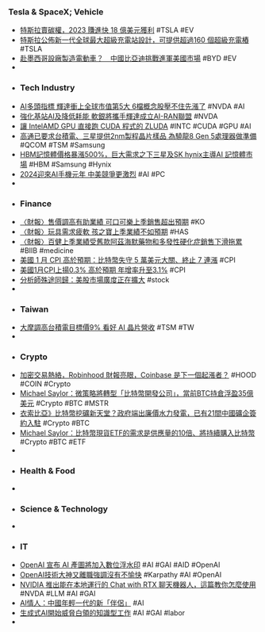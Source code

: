 ### Tesla & SpaceX; Vehicle
- [特斯拉賣碳權，2023 賺進快 18 億美元獲利](https://technews.tw/2024/02/13/tesla-sold-carbon-credit-2023/) #TSLA #EV
- [特斯拉公佈新一代全球最大超級充電站設計，可提供超過160 個超級充電樁](https://www.techbang.com/posts/113136-tesla-announced-a-new-charging-station-plan-more-than-160) #TSLA
- [赴墨西哥設廠製造電動車？　中國比亞迪挑戰進軍美國市場](https://news.tvbs.com.tw/world/2395747) #BYD #EV
-
- ### Tech Industry
- [AI多頭指標 輝達衝上全球市值第5大 6檔概念股壓不住先漲了](https://wantrich.chinatimes.com/news/20240214900135-420101) #NVDA #AI
- [強化基站AI及降低耗能 軟銀將攜手輝達成立AI-RAN聯盟](https://tw.news.yahoo.com/強化基站ai及降低耗能-軟銀將攜手輝達成立ai-ran聯盟-105019456.html) #NVDA
- [讓 IntelAMD GPU 直接跑 CUDA 程式的 ZLUDA](https://blog.gslin.org/archives/2024/02/13/11655/讓-intelamd-gpu-直接跑-cuda-程式的-zluda/) #INTC #CUDA #GPU #AI
- [高通已要求台積電、三星提供2nm製程晶片樣品 為驍龍8 Gen 5處理器做準備](https://news.xfastest.com/qualcomm/137054/qualcomm-tsmc-samsung-2nm/) #QCOM #TSM #Samsung
- [HBM記憶體價格暴漲500%，巨大需求之下三星及SK hynix主導AI 記憶體市場](https://www.techbang.com/posts/113124-the-demand-is-huge-and-the-price-of-hbm-memory-has) #HBM #Samsung #Hynix
- [2024迎來AI手機元年 中美競爭更激烈](https://www.cna.com.tw/news/acn/202402140107.aspx) #AI #PC
-
- ### Finance
- [〈財報〉售價調高有助業績 可口可樂上季銷售超出預期](https://m.cnyes.com/news/id/5451896) #KO
- [〈財報〉玩具需求疲軟 孩之寶上季業績不如預期](https://m.cnyes.com/news/id/5451894) #HAS
- [〈財報〉百健上季業績受舊款阿茲海默藥物和多發性硬化症銷售下滑拖累](https://news.cnyes.com/news/id/5451901) #BIIB #medicine
- [美國 1 月 CPI 高於預期：比特幣失守 5 萬美元大關、終止 7 連漲](https://blockcast.it/2024/02/14/bitcoin-drops-on-higher-than-expected-u-s-inflation/) #CPI
- [美國1月CPI上揚0.3% 高於預期 年增率升至3.1%](https://m.cnyes.com/news/id/5451915) #CPI
- [分析師殊途同歸：美股市場廣度正在擴大](https://m.cnyes.com/news/id/5451905) #stock
-
- ### Taiwan
- [大摩調高台積電目標價9% 看好 AI 晶片營收](https://money.udn.com/money/story/5612/7768871) #TSM #TW
-
- ### Crypto
- [加密交易熱絡，Robinhood 財報亮眼，Coinbase 是下一個起漲者？](https://abmedia.io/robinhood-announces-2023q4-financial-report) #HOOD #COIN #Crypto
- [Michael Saylor：微策略將轉型「比特幣開發公司」，當前BTC持倉浮盈35億美元](https://www.blocktempo.com/michael-saylor-said-microstrategy-is-now-a-bitcoin-development-company/) #Crypto #BTC #MSTR
- [衣索比亞》比特幣挖礦新天堂？政府端出廉價水力發電，已有21間中國礦企簽約入駐](https://www.blocktempo.com/ethiopia-attracts-chinese-bitcoin-miners-with-low-electricity-costs-and-governments-openness-to-mining/) #Crypto #BTC
- [Michael Saylor：比特幣現貨ETF的需求是供應量的10倍、將持續購入比特幣](https://abmedia.io/michael-saylor-says-demand-for-bitcoin-products-is-10x-the-supply) #Crypto #BTC #ETF
-
- ### Health & Food
-
- ### Science & Technology
-
- ### IT
- [OpenAI 宣布 AI 產圖將加入數位浮水印](https://technews.tw/2024/02/14/openai-digital-watermarking/) #AI #GAI #AID #OpenAI
- [OpenAI技術大神又離職強調沒有不愉快](https://www.ctee.com.tw/news/20240214700436-430704) #Karpathy #AI #OpenAI
- [NVIDIA 推出能在本地運行的 Chat with RTX 聊天機器人，這篇教你怎麼使用](https://www.kocpc.com.tw/archives/534178) #NVDA #LLM #AI #GAI
- [AI情人：中國年輕一代的新「伴侶」](https://www.bbc.com/zhongwen/trad/chinese-news-68291676) #AI
- [生成式AI開始威脅白領的知識型工作](https://www.storm.mg/article/5019010) #AI #GAI #labor
-
